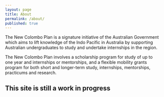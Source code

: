 ```yaml
---
layout: page
title: About
permalink: /about/
published: true
---
```

The New Colombo Plan is a signature initiative of the Australian Government which aims to lift knowledge of the Indo Pacific in Australia by supporting Australian undergraduates to study and undertake internships in the region.

The New Colombo Plan involves a scholarship program for study of up to one year and internships or mentorships, and a flexible mobility grants program for both short and longer-term study, internships, mentorships, practicums and research.

## This site is still a work in progress



